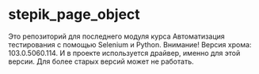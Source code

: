 # stepik_page_object
Это репозиторий для последнего модуля курса Автоматизация тестирования с помощью Selenium и Python. 
Внимание! Версия хрома: 103.0.5060.114. И в проекте используется драйвер, именно для этой версии. 
Для более старых версий может не работать. 
